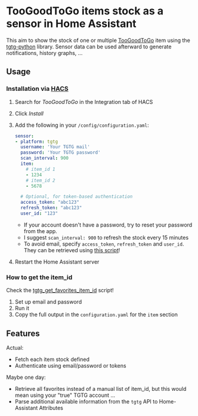 # TooGoodToGo items stock as a sensor in Home Assistant

This aim to show the stock of one or multiple [TooGoodToGo](https://toogoodtogo.com/) item using the [tgtg-python](https://github.com/ahivert/tgtg-python) library.
Sensor data can be used afterward to generate notifications, history graphs, ...

## Usage

### Installation via [HACS](https://hacs.xyz/)

1. Search for *TooGoodToGo* in the Integration tab of HACS
1. Click *Install*
1. Add the following in your `/config/configuration.yaml`:

    ```yaml
    sensor:
    - platform: tgtg
      username: 'Your TGTG mail'
      password: 'Your TGTG password'
      scan_interval: 900
      item:
        # item_id 1
        - 1234
        # item_id 2
        - 5678

      # Optional, for token-based authentication
      access_token: "abc123"
      refresh_token: "abc123"
      user_id: "123"
    ```

    * If your account doesn't have a password, try to reset your password from the app.
    * I suggest `scan_interval: 900` to refresh the stock every 15 minutes
    * To avoid email, specify `access_token`, `refresh_token` and `user_id`. They can be retrieved using [this script](./tgtg_get_tokens.py)!

1. Restart the Home Assistant server

### How to get the item_id

Check the [tgtg_get_favorites_item_id](./tgtg_get_favorites_item_id.py) script!

1. Set up email and password
1. Run it
1. Copy the full output in the `configuration.yaml` for the `item` section

## Features

Actual:

* Fetch each item stock defined
* Authenticate using email/password or tokens

Maybe one day:

* Retrieve all favorites instead of a manual list of item_id, but this would mean using your "true" TGTG account ...
* Parse additional available information from the `tgtg` API to Home-Assistant Attributes
